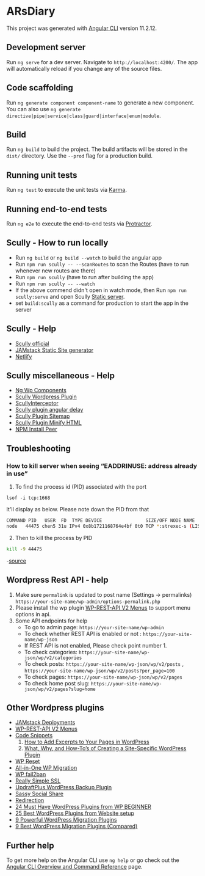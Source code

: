 # ARsDiary

This project was generated with [Angular CLI](https://github.com/angular/angular-cli) version 11.2.12.

## Development server

Run `ng serve` for a dev server. Navigate to `http://localhost:4200/`. The app will automatically reload if you change any of the source files.

## Code scaffolding

Run `ng generate component component-name` to generate a new component. You can also use `ng generate directive|pipe|service|class|guard|interface|enum|module`.

## Build

Run `ng build` to build the project. The build artifacts will be stored in the `dist/` directory. Use the `--prod` flag for a production build.

## Running unit tests

Run `ng test` to execute the unit tests via [Karma](https://karma-runner.github.io).

## Running end-to-end tests

Run `ng e2e` to execute the end-to-end tests via [Protractor](http://www.protractortest.org/).

## Scully - How to run locally
 - Run `ng build` or `ng build --watch` to build the angular app
 - Run `npm run scully -- --scanRoutes` to scan the Routes (have to run whenever new routes are there)
 - Run `npm run scully` (have to run after building the app)
 - Run `npm run scully -- --watch`
 - If the above commend didn't open in watch mode, then Run `npm run scully:serve` and open Scully [Static server](http://localhost:1668/).
 - set `build:scully` as a command for production to start the app in the server

 ## Scully - Help
 - [Scully official](https://scully.io/)
 - [JAMstack Static Site generator](https://jamstack.org/generators/ "staticgen.com")
 - [Netlify](https://www.netlify.com/)

## Scully miscellaneous - Help
- [Ng Wp Components](https://www.npmjs.com/package/ng-wp-components "Ng Wp Components")
- [Scully Wordpress Plugin](https://www.npmjs.com/package/scully-wordpress-plugin "Scully Wordpress Plugin")
- [ScullyInterceptor](https://www.npmjs.com/package/scully-interceptor "ScullyInterceptor")
- [Scully plugin angular delay](https://www.npmjs.com/package/@flowaccount/scully-plugin-angular-delay "Scully plugin angular delay")
- [Scully Plugin Sitemap](https://www.npmjs.com/package/@gammastream/scully-plugin-sitemap)
- [Scully Plugin Minify HTML](https://www.npmjs.com/package/scully-plugin-minify-html)
- [NPM Install Peer](https://www.npmjs.com/package/npm-install-peers)

## Troubleshooting
### How to kill server when seeing “EADDRINUSE: address already in use”

1. To find the process id (PID) associated with the port

```shell
lsof -i tcp:1668
```

It'll display as below. Please note down the PID from that

```bash
COMMAND PID   USER  FD  TYPE DEVICE                SIZE/OFF NODE NAME
node   44475 chen5 31u IPv4 0x8b1721168764e4bf 0t0 TCP *:strexec-s (LISTEN)
```

2. Then to kill the process by PID

```bash
kill -9 44475
```

-[source](https://levelup.gitconnected.com/how-to-kill-server-when-seeing-eaddrinuse-address-already-in-use-16c4c4d7fe5d)

## Wordpress Rest API - help
1. Make sure `permalink` is updated to post name (Settings -> permalinks) `https://your-site-name/wp-admin/options-permalink.php`
2. Please install the wp plugin [WP-REST-API V2 Menus](https://wordpress.org/plugins/wp-rest-api-v2-menus/) to support menu options in api.
3. Some API endpoints for help
   - To go to admin page: `https://your-site-name/wp-admin`
   - To check whether REST API is enabled or not : `https://your-site-name/wp-json`
   - If REST API is not enabled, Please check point number 1.
   - To check categories: `https://your-site-name/wp-json/wp/v2/categories`
   - To check posts: `https://your-site-name/wp-json/wp/v2/posts` , `https://your-site-name/wp-json/wp/v2/posts?per_page=100`
   - To check pages: `https://your-site-name/wp-json/wp/v2/pages`
   - To check home post slug: `https://your-site-name/wp-json/wp/v2/pages?slug=home`

## Other Wordpress plugins

- [JAMstack Deployments](https://wordpress.org/plugins/wp-jamstack-deployments/)
- [WP-REST-API V2 Menus](https://wordpress.org/plugins/wp-rest-api-v2-menus/)
- [Code Snippets](https://wordpress.org/plugins/code-snippets/)
   1. [How to Add Excerpts to Your Pages in WordPress](https://www.wpbeginner.com/plugins/add-excerpts-to-your-pages-in-wordpress/ "How to Add Excerpts to Your Pages in WordPress")
   2. [What, Why, and How-To’s of Creating a Site-Specific WordPress Plugin](https://www.wpbeginner.com/beginners-guide/what-why-and-how-tos-of-creating-a-site-specific-wordpress-plugin/)
- [WP Reset](https://wordpress.org/plugins/wp-reset/)
- [All-in-One WP Migration](https://wordpress.org/plugins/all-in-one-wp-migration/)
- [WP fail2ban](https://wordpress.org/plugins/wp-fail2ban/)
- [Really Simple SSL](https://wordpress.org/plugins/really-simple-ssl/)
- [UpdraftPlus WordPress Backup Plugin](https://wordpress.org/plugins/updraftplus/)
- [Sassy Social Share](https://wordpress.org/plugins/sassy-social-share/)
- [Redirection](https://wordpress.org/plugins/redirection/)
- [24 Must Have WordPress Plugins from WP BEGINNER](https://www.wpbeginner.com/showcase/24-must-have-wordpress-plugins-for-business-websites/)
- [25 Best WordPress Plugins from Website setup](https://websitesetup.org/best-popular-wordpress-plugins/)
- [9 Powerful WordPress Migration Plugins](https://kinsta.com/blog/wordpress-migration-plugins/)
- [9 Best WordPress Migration Plugins (Compared)](https://www.wpbeginner.com/showcase/best-wordpress-migration-plugins-compared/)

## Further help

To get more help on the Angular CLI use `ng help` or go check out the [Angular CLI Overview and Command Reference](https://angular.io/cli) page.
